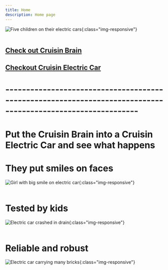 ```yaml
---
title: Home
description: Home page
---
```


![Five children on their electric cars](/five-kids-and-cars.jpg){:class="img-responsive"}
<br/><br/>


## [Check out Cruisin Brain](/cruisin-brain/index.md)

## [Checkout Cruisin Electric Car](/diy/index.md)

# ------------------------------------------------------------------------------------------------------------

# Put the Cruisin Brain into a Cruisin Electric Car and see what happens

# They put smiles on faces
![Girl with big smile on electric car](/sophie-birthday.jpg){:class="img-responsive"}
<br/><br/>

# Tested by kids
![Electric car crashed in drain](/ethan-crash-drain.jpg){:class="img-responsive"}
<br/><br/>

# Reliable and robust
![Electric car carrying many bricks](/ethan-bricks.jpg){:class="img-responsive"}
